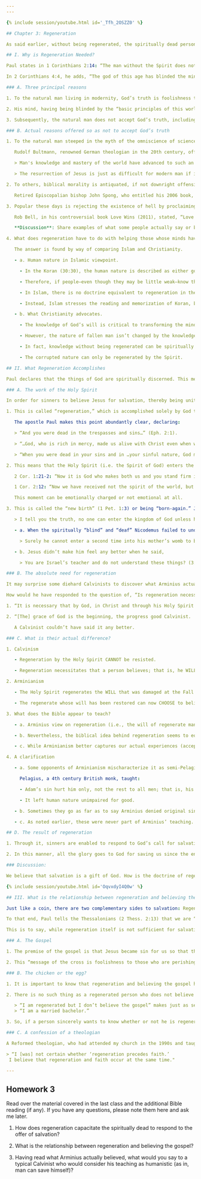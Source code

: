 ```yaml
---
---

{% include session/youtube.html id='_Tfh_2OSZZ0' %}

## Chapter 3: Regeneration

As said earlier, without being regenerated, the spiritually dead person (a.k.a., the natural man) cannot respond to God.

## I. Why is Regeneration Needed?

Paul states in 1 Corinthians 2:14: “The man without the Spirit does not accept the things that come from the Spirit of God, for they are foolishness to him, and he cannot understand them, because they spiritually discerned.”

In 2 Corinthians 4:4, he adds, “The god of this age has blinded the minds of unbelievers, so that they cannot see the light of the gospel of the glory of Christ, who is the image of God.”

### A. Three principal reasons

1. To the natural man living in modernity, God’s truth is foolishness to him, particularly because he has an inordinate and unwarranted trust in scientific claims.

2. His mind, having being blinded by the “basic principles of this world” (Col. 2:20) whose god is the devil, the natural man can neither understand nor see God’s truth.

3. Subsequently, the natural man does not accept God’s truth, including the gospel.

### B. Actual reasons offered so as not to accept God’s truth

1. To the natural man steeped in the myth of the omniscience of science, the miracle stories of the Bible are nothing more than pious legends.

   Rudolf Bultmann, renowned German theologian in the 20th century, offered the following rationale for rejecting the factuality of miracle narratives.

   > Man's knowledge and mastery of the world have advanced to such an extent through science and technology that it is no longer possible for anyone seriously to hold the New Testament view of the world—in fact, there is no one who does….

   > The resurrection of Jesus is just as difficult for modern man if it means an event whereby a living supernatural power is released…. These are most certainly later embellishments of the primitive tradition.

2. To others, biblical morality is antiquated, if not downright offensive.

   Retired Episcopalian bishop John Spong, who entitled his 2006 book, The Sins of Scripture, accused the Bible of justifying “such ‘sins’ as overbreeding, degradation of the environment, sexism, child abuse and anti-Semitism.”

3. Popular these days is rejecting the existence of hell by proclaiming, “Love is God” (thereby making love His only attribute) instead of “God is love.”

   Rob Bell, in his controversial book Love Wins (2011), stated, “Love is what God is,” which, then, leaves no room for His justice; this explains why he later declared, “Smile there is no hell.”

   **Discussion**: Share examples of what some people actually say or believe that shows that they have no intention of believing in God no matter the evidence?

4. What does regeneration have to do with helping those whose minds have been blinded by erroneous teachings so that they cannot “see the light of the gospel”?

   The answer is found by way of comparing Islam and Christianity.

   - a. Human nature in Islamic viewpoint.

     - In the Koran (30:30), the human nature is described as either good or at least neutral (everyone born Islam).

     - Therefore, if people—even though they may be little weak—know the law of God, they can be “perfectible” (Adam forgot!)

     - In Islam, there is no doctrine equivalent to regeneration in the Christian faith.

     - Instead, Islam stresses the reading and memorization of Koran, believing that the knowledge of the will of Allah will restore people to their original nature.

   - b. What Christianity advocates.

     - The knowledge of God’s will is critical to transforming the mind.

     - However, the nature of fallen man isn’t changed by the knowledge itself.

     - In fact, knowledge without being regenerated can be spiritually fatal.

     - The corrupted nature can only be regenerated by the Spirit.

## II. What Regeneration Accomplishes

Paul declares that the things of God are spiritually discerned. This means that individuals who “diligently study the Scriptures” (Jn. 5:39), as the Pharisees did, but without the discernment of the Spirit, may still “refuse to come to [Christ] to have life” (40).

### A. The work of the Holy Spirit

In order for sinners to believe Jesus for salvation, thereby being united with God through him, they must first become spiritually alive.

1. This is called “regeneration,” which is accomplished solely by God through the Holy Spirit.

   The apostle Paul makes this point abundantly clear, declaring:

   > “And you were dead in the trespasses and sins…” (Eph. 2:1).

   > “…God, who is rich in mercy, made us alive with Christ even when we were dead in transgressions—it is by grace you have been saved (Eph. 2:4-5).

   > “When you were dead in your sins and in …your sinful nature, God made you alive with Christ” (Col. 2:13).

2. This means that the Holy Spirit (i.e. the Spirit of God) enters the inner-being or the heart of a sinner so that he can understand and be receptive to the gospel.

   2 Cor. 1:21-2: “Now it is God who makes both us and you stand firm in Christ. He anointed us, 22 set his seal of ownership on us, and put his Spirit in our hearts as a deposit, guaranteeing what is to come.”

   1 Cor. 2:12: “Now we have received not the spirit of the world, but the Spirit who is from God, that we might understand the things freely given us by God.”

   This moment can be emotionally charged or not emotional at all.

3. This is called the “new birth” (1 Pet. 1:3) or being “born-again.” Jesus says to Nicodemus, a spiritually desperate teacher of the Law:

   > I tell you the truth, no one can enter the kingdom of God unless he is born of water and the Spirit. Flesh gives birth to flesh, but the Spirit gives birth to spirit (Jn. 3:5-6).

   - a. When the spiritually “blind” and “deaf” Nicodemus failed to understand the words of Jesus, this expert on the Scripture responded with a nonsensical statement:

     > Surely he cannot enter a second time into his mother’s womb to be born!

   - b. Jesus didn’t make him feel any better when he said,

     > You are Israel’s teacher and do not understand these things? (3:10).

### B. The absolute need for regeneration

It may surprise some diehard Calvinists to discover what Arminius actually said about the need of the spiritually dead to be regenerated.

How would he have responded to the question of, “Is regeneration necessary to know and believe God? _Absolutely! Regeneration renews the image that was damaged at the Fall_.

1. “It is necessary that by God, in Christ and through his Holy Spirit [the spiritually dead] be born again and renewed in understanding, affections and will and in all his faculties, that he may be able to understand, think, will and perform what is truly good, according to the Word of God.”

2. “[The] grace of God is the beginning, the progress good Calvinist.  and the end of all good; so that even the regenerate man can neither think, will nor effect any good, nor withstand any temptation to evil, without grace precedent (or prevenient), awakening, following and co-operating.”4

   A Calvinist couldn’t have said it any better.

### C. What is their actual difference?

1. Calvinism

   - Regeneration by the Holy Spirit CANNOT be resisted.

   - Regeneration necessitates that a person believes; that is, he WILL believe.

2. Arminianism

   - The Holy Spirit regenerates the WILL that was damaged at the Fall.

   - The regenerate whose will has been restored can now CHOOSE to believe.

3. What does the Bible appear to teach?

   - a. Arminius view on regeneration (i.e., the will of regenerate man is so enabled that he can choose to believe or not believe) certainly is mindful of human responsibility.

   - b. Nevertheless, the biblical idea behind regeneration seems to equate regeneration with being saved.

   - c. While Arminianism better captures our actual experiences (accepting/rejecting the gospel), Calvinism better reflects the Scripture.

4. A clarification

   - a. Some opponents of Arminianism mischaracterize it as semi-Pelagian.

     Pelagius, a 4th century British monk, taught:

     - Adam’s sin hurt him only, not the rest to all men; that is, his fall into sin injured no one but himself.

     - It left human nature unimpaired for good.

   - b. Sometimes they go as far as to say Arminius denied original sin.

   - c. As noted earlier, these were never part of Arminius’ teaching.

## D. The result of regeneration

1. Through it, sinners are enabled to respond to God’s call for salvation because God made them spiritually alive through the Holy Spirit “beforehand.”

2. In this manner, all the glory goes to God for saving us since the entire salvific process begins and ends with Him.

### Discussion:

We believe that salvation is a gift of God. How is the doctrine of regeneration helps us to really live in that reality (that salvation is God’s unconditional gift)?

{% include session/youtube.html id='OqvxdyI4Q0w' %}

## III. What is the relationship between regeneration and believing the gospel?

Just like a coin, there are two complementary sides to salvation: Regeneration and believing the gospel.

To that end, Paul tells the Thessalonians (2 Thess. 2:13) that we are “saved through the sanctifying work of the Spirit” (i.e., regeneration) “and through belief in the truth” (i.e., gospel).

This is to say, while regeneration itself is not sufficient for salvation, it is necessary. To be saved, one needs to believe the gospel, as Paul declares to the Corinthains, “By this gospel you are saved” (1 Cor. 15:2).

### A. The Gospel

1. The premise of the gospel is that Jesus became sin for us so that through his death, we might be saved when we believe in the person and the work of Christ done on the cross.

2. This “message of the cross is foolishness to those who are perishing” [a.k.a., the spiritually dead (1 Cor. 1:18a)], but upon being regenerated, they are able to believe it. Thus, Paul says, “But to us who are being saved, it is the power of God” (1 Cor. 1:18b).

### B. The chicken or the egg?

1. It is important to know that regeneration and believing the gospel happen simultaneously.

2. There is no such thing as a regenerated person who does not believe the gospel.

   > “I am regenerated but I don’t believe the gospel” makes just as sense as saying
   > “I am a married bachelor.”

3. So, if a person sincerely wants to know whether or not he is regenerated, all he needs to do is believe the gospel.

### C. A confession of a theologian

A Reformed theologian, who had attended my church in the 1990s and taught in a Reformed seminary for several years after finishing his Ph.D. studies, shared changes in his theological thinking in an e-mail sent to me in 2013.

> “I [was] not certain whether ‘regeneration precedes faith.’
 I believe that regeneration and faith occur at the same time."

---
```

## Homework 3

Read over the material covered in the last class and the additional Bible reading (if any). If you have any questions, please note them here and ask me later.

1. How does regeneration capacitate the spiritually dead to respond to the offer of salvation?

2. What is the relationship between regeneration and believing the gospel?

3. Having read what Arminius actually believed, what would you say to a typical Calvinist who would consider his teaching as humanistic (as in, man can save himself)?

